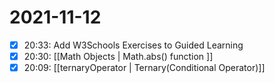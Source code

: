 # 2021-11-12
- [x] 20:33: Add W3Schools Exercises to Guided Learning
- [x] 20:30: [[Math Objects | Math.abs() function ]]
- [x] 20:09: [[ternaryOperator | Ternary(Conditional Operator)]]
